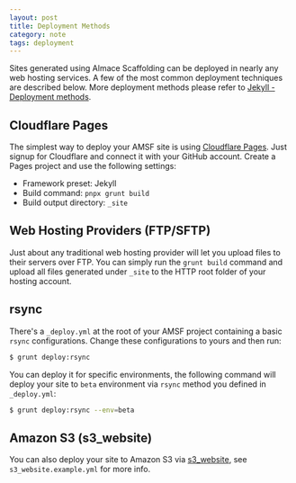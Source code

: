 ```yaml
---
layout: post
title: Deployment Methods
category: note
tags: deployment
---
```


Sites generated using Almace Scaffolding can be deployed in nearly any web hosting services. A few of the most common deployment techniques are described below. More deployment methods please refer to [Jekyll - Deployment methods](https://jekyllrb.com/docs/deployment-methods/).

## Cloudflare Pages

The simplest way to deploy your AMSF site is using [Cloudflare Pages](https://pages.cloudflare.com/). Just signup for Cloudflare and connect it with your GitHub account. Create a Pages project and use the following settings:

- Framework preset: Jekyll
- Build command: `pnpx grunt build`
- Build output directory: `_site`

## Web Hosting Providers (FTP/SFTP)

Just about any traditional web hosting provider will let you upload files to their servers over FTP. You can simply run the `grunt build` command and upload all files generated under `_site` to the HTTP root folder of your hosting account.

## rsync

There's a `_deploy.yml` at the root of your AMSF project containing a basic `rsync` configurations. Change these configurations to yours and then run:

```bash
$ grunt deploy:rsync
```

You can deploy it for specific environments, the following command will deploy your site to `beta` environment via `rsync` method you defined in `_deploy.yml`:

```bash
$ grunt deploy:rsync --env=beta
```

## Amazon S3 (s3_website)

You can also deploy your site to Amazon S3 via [s3_website](https://github.com/laurilehmijoki/s3_website), see `s3_website.example.yml` for more info.
